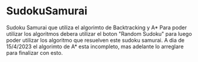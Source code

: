 # SudokuSamurai
Sudoku Samurai que utiliza el algorimto de Backtracking y A*
Para poder utilizar los algoritmos debera utilizar el boton "Random Sudoku" para luego poder utilizar los algoritmo que resuelven este sudoku samurai.
A dia de 15/4/2023 el algorimto de A* esta incompleto, mas adelante lo arreglare para finalizar con esto.
